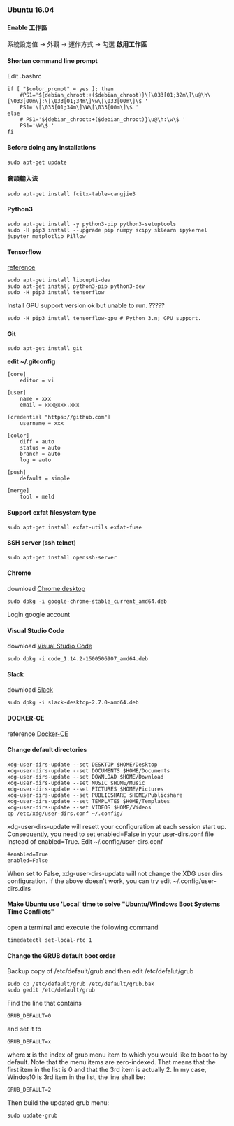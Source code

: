 ### Ubuntu 16.04

#### Enable 工作區
系統設定值 -> 外觀 -> 運作方式 -> 勾選 **啟用工作區**

#### Shorten command line prompt
Edit .bashrc
```
if [ "$color_prompt" = yes ]; then
    #PS1='${debian_chroot:+($debian_chroot)}\[\033[01;32m\]\u@\h\[\033[00m\]:\[\033[01;34m\]\w\[\033[00m\]\$ '
    PS1='\[\033[01;34m\]\W\[\033[00m\]\$ '
else
    # PS1='${debian_chroot:+($debian_chroot)}\u@\h:\w\$ '
    PS1='\W\$ '
fi
```

#### Before doing any installations
```
sudo apt-get update
```

#### 倉頡輸入法
```
sudo apt-get install fcitx-table-cangjie3
```
#### Python3
```
sudo apt-get install -y python3-pip python3-setuptools
sudo -H pip3 install --upgrade pip numpy scipy sklearn ipykernel jupyter matplotlib Pillow
```

#### Tensorflow
[reference](https://www.tensorflow.org/install/install_linux)
```
sudo apt-get install libcupti-dev
sudo apt-get install python3-pip python3-dev
sudo -H pip3 install tensorflow
```
Install GPU support version ok but unable to run. ?????
```
sudo -H pip3 install tensorflow-gpu # Python 3.n; GPU support.
```

#### Git
```
sudo apt-get install git
```
**edit ~/.gitconfig**
```
[core]
	editor = vi

[user]
	name = xxx
	email = xxx@xxx.xxx

[credential "https://github.com"]
	username = xxx

[color]
	diff = auto
	status = auto
	branch = auto
	log = auto

[push]
	default = simple

[merge]
	tool = meld
```

#### Support exfat filesystem type

```
sudo apt-get install exfat-utils exfat-fuse
```

#### SSH server (ssh telnet)
```
sudo apt-get install openssh-server
```

#### Chrome
download [Chrome desktop](https://www.google.com.tw/chrome/browser/desktop/index.html)
```
sudo dpkg -i google-chrome-stable_current_amd64.deb
```
Login google account

#### Visual Studio Code
download [Visual Studio Code](https://code.visualstudio.com/download)
```
sudo dpkg -i code_1.14.2-1500506907_amd64.deb
```

#### Slack
download [Slack](https://slack.com/downloads/linux)
```
sudo dpkg -i slack-desktop-2.7.0-amd64.deb
```

#### DOCKER-CE
reference [Docker-CE](https://docs.docker.com/engine/installation/linux/docker-ce/ubuntu/)

#### Change default directories
```
xdg-user-dirs-update --set DESKTOP $HOME/Desktop
xdg-user-dirs-update --set DOCUMENTS $HOME/Documents
xdg-user-dirs-update --set DOWNLOAD $HOME/Download
xdg-user-dirs-update --set MUSIC $HOME/Music
xdg-user-dirs-update --set PICTURES $HOME/Pictures
xdg-user-dirs-update --set PUBLICSHARE $HOME/Publicshare
xdg-user-dirs-update --set TEMPLATES $HOME/Templates
xdg-user-dirs-update --set VIDEOS $HOME/Videos
cp /etc/xdg/user-dirs.conf ~/.config/
```
xdg-user-dirs-update will resett your configuration at each session start up.
Consequently, you need to set enabled=False in your user-dirs.conf file instead of enabled=True. Edit ~/.config/user-dirs.conf
```
#enabled=True
enabled=False
```
When set to False, xdg-user-dirs-update will
not change the XDG user dirs configuration.
If the above doesn't work, you can try edit ~/.config/user-dirs.dirs

#### Make Ubuntu use 'Local' time to solve "Ubuntu/Windows Boot Systems Time Conflicts"
open a terminal and execute the following command
```
timedatectl set-local-rtc 1
```

#### Change the GRUB default boot order
Backup copy of /etc/default/grub and then edit /etc/defalut/grub
```
sudo cp /etc/default/grub /etc/default/grub.bak
sudo gedit /etc/default/grub
```
Find the line that contains
```
GRUB_DEFAULT=0
```
and set it to
```
GRUB_DEFAULT=x
```
where **x** is the index of grub menu item to which you would like to boot to by default. Note that the menu items are zero-indexed. That means that the first item in the list is 0 and that the 3rd item is actually 2. In my case, Windos10 is 3rd item in the list, the line shall be:
```
GRUB_DEFAULT=2
```
Then build the updated grub menu:
```
sudo update-grub
```
